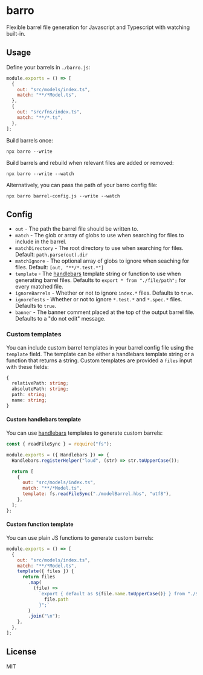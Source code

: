 # barro

Flexible barrel file generation for Javascript and Typescript with watching built-in.

## Usage

Define your barrels in `./barro.js`:

```js
module.exports = () => [
  {
    out: "src/models/index.ts",
    match: "**/*Model.ts",
  },
  {
    out: "src/fns/index.ts",
    match: "**/*.ts",
  },
];
```

Build barrels once:

```
npx barro --write
```

Build barrels and rebuild when relevant files are added or removed:

```
npx barro --write --watch
```

Alternatively, you can pass the path of your barro config file:

```
npx barro barrel-config.js --write --watch
```

## Config

- `out` - The path the barrel file should be written to.
- `match` - The glob or array of globs to use when searching for files to include in the barrel.
- `matchDirectory` - The root directory to use when searching for files. Default: `path.parse(out).dir`
- `matchIgnore` - The optional array of globs to ignore when seaching for files. Default: `[out, "**/*.test.*"]`
- `template` - The [handlebars](https://www.npmjs.com/package/handlebars) template string or function to use when generating barrel files. Defaults to `export * from "./file/path";` for every matched file.
- `ignoreBarrels` - Whether or not to ignore `index.*` files. Defaults to `true`.
- `ignoreTests` - Whether or not to ignore `*.test.*` and `*.spec.*` files. Defaults to `true`.
- `banner` - The banner comment placed at the top of the output barrel file. Defaults to a "do not edit" message.

### Custom templates

You can include custom barrel templates in your barrel config file using the `template` field. The template can be either a handlebars template string or a function that returns a string. Custom templates are provided a `files` input with these fields:

```ts
{
  relativePath: string;
  absolutePath: string;
  path: string;
  name: string;
}
```

#### Custom handlebars template

You can use [handlebars](https://www.npmjs.com/package/handlebars) templates to generate custom barrels:

```js
const { readFileSync } = require("fs");

module.exports = ({ Handlebars }) => {
  Handlebars.registerHelper("loud", (str) => str.toUpperCase());

  return [
    {
      out: "src/models/index.ts",
      match: "**/*Model.ts",
      template: fs.readFileSync("./modelBarrel.hbs", "utf8"),
    },
  ];
};
```

#### Custom function template

You can use plain JS functions to generate custom barrels:

```js
module.exports = () => [
  {
    out: "src/models/index.ts",
    match: "**/*Model.ts",
    template({ files }) {
      return files
        .map(
          (file) =>
            `export { default as ${file.name.toUpperCase()} } from "./${
              file.path
            }";`
        )
        .join("\n");
    },
  },
];
```

## License

MIT
